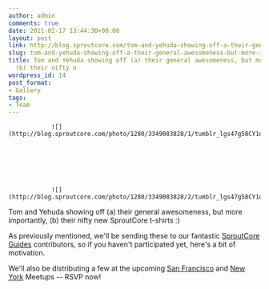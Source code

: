 ```yaml
---
author: admin
comments: true
date: 2011-02-17 13:44:30+00:00
layout: post
link: http://blog.sproutcore.com/tom-and-yehuda-showing-off-a-their-general-awesomeness-but-more-importantly-b-their-nifty-new-sproutcore-t-shirts-13as-previously-mentioned-well-be-sending-these-to-our-fantastic-sproutcore-guides-con/
slug: tom-and-yehuda-showing-off-a-their-general-awesomeness-but-more-importantly-b-their-nifty-new-sproutcore-t-shirts-13as-previously-mentioned-well-be-sending-these-to-our-fantastic-sproutcore-guides-con
title: Tom and Yehuda showing off (a) their general awesomeness, but more importantly,
  (b) their nifty n
wordpress_id: 14
post_format:
- Gallery
tags:
- Team
---
```



			


				![](http://blog.sproutcore.com/photo/1280/3349083828/1/tumblr_lgs47g58CY1qzdemz)
			



			


				![](http://blog.sproutcore.com/photo/1280/3349083828/2/tumblr_lgs47g58CY1qzdemz)
			




Tom and Yehuda showing off (a) their general awesomeness, but more importantly, (b) their nifty new SproutCore t-shirts :)




As previously mentioned, we'll be sending these to our fantastic [SproutCore Guides](http://guides.sproutcore.com/) contributors, so if you haven't participated yet, here's a bit of motivation. 




We'll also be distributing a few at the upcoming [San Francisco](http://www.meetup.com/sproutcore/events/16508797/) and [New York](http://www.meetup.com/Sproutcore-NYC/events/16478236/) Meetups -- RSVP now!
